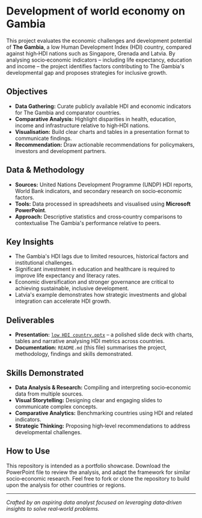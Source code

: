 # Development of world economy on Gambia

This project evaluates the economic challenges and development potential of **The Gambia**, a low Human Development Index (HDI) country, compared against high‑HDI nations such as Singapore, Grenada and Latvia. By analysing socio‑economic indicators – including life expectancy, education and income – the project identifies factors contributing to The Gambia's developmental gap and proposes strategies for inclusive growth.

## Objectives

- **Data Gathering:** Curate publicly available HDI and economic indicators for The Gambia and comparator countries.
- **Comparative Analysis:** Highlight disparities in health, education, income and infrastructure relative to high‑HDI nations.
- **Visualisation:** Build clear charts and tables in a presentation format to communicate findings.
- **Recommendation:** Draw actionable recommendations for policymakers, investors and development partners.

## Data & Methodology

- **Sources:** United Nations Development Programme (UNDP) HDI reports, World Bank indicators, and secondary research on socio‑economic factors.
- **Tools:** Data processed in spreadsheets and visualised using **Microsoft PowerPoint**.
- **Approach:** Descriptive statistics and cross‑country comparisons to contextualise The Gambia's performance relative to peers.

## Key Insights

- The Gambia's HDI lags due to limited resources, historical factors and institutional challenges.
- Significant investment in education and healthcare is required to improve life expectancy and literacy rates.
- Economic diversification and stronger governance are critical to achieving sustainable, inclusive development.
- Latvia's example demonstrates how strategic investments and global integration can accelerate HDI growth.

## Deliverables

- **Presentation:** [`low HDI country.pptx`](./low%20HDI%20country.pptx) – a polished slide deck with charts, tables and narrative analysing HDI metrics across countries.
- **Documentation:** `README.md` (this file) summarises the project, methodology, findings and skills demonstrated.

## Skills Demonstrated

- **Data Analysis & Research:** Compiling and interpreting socio‑economic data from multiple sources.
- **Visual Storytelling:** Designing clear and engaging slides to communicate complex concepts.
- **Comparative Analytics:** Benchmarking countries using HDI and related indicators.
- **Strategic Thinking:** Proposing high‑level recommendations to address developmental challenges.

## How to Use

This repository is intended as a portfolio showcase. Download the PowerPoint file to review the analysis, and adapt the framework for similar socio‑economic research. Feel free to fork or clone the repository to build upon the analysis for other countries or regions.

---

*Crafted by an aspiring data analyst focused on leveraging data‑driven insights to solve real‑world problems.*
